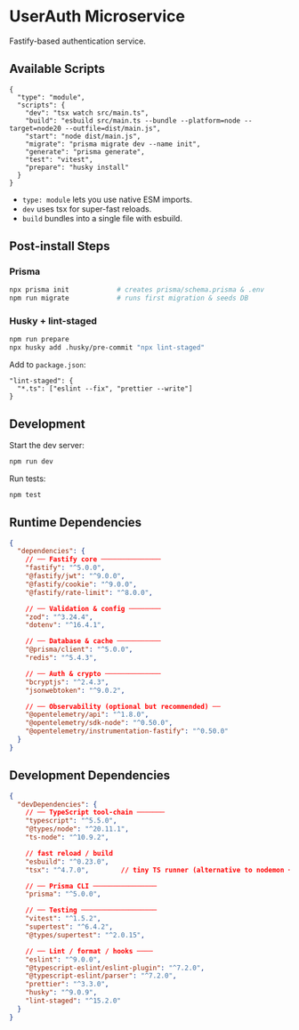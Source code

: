 # UserAuth Microservice

Fastify-based authentication service.

## Available Scripts

```jsonc
{
  "type": "module",
  "scripts": {
    "dev": "tsx watch src/main.ts",
    "build": "esbuild src/main.ts --bundle --platform=node --target=node20 --outfile=dist/main.js",
    "start": "node dist/main.js",
    "migrate": "prisma migrate dev --name init",
    "generate": "prisma generate",
    "test": "vitest",
    "prepare": "husky install"
  }
}
```

- `type: module` lets you use native ESM imports.
- `dev` uses tsx for super-fast reloads.
- `build` bundles into a single file with esbuild.

## Post-install Steps

### Prisma
```bash
npx prisma init            # creates prisma/schema.prisma & .env
npm run migrate            # runs first migration & seeds DB
```

### Husky + lint-staged
```bash
npm run prepare
npx husky add .husky/pre-commit "npx lint-staged"
```

Add to `package.json`:
```jsonc
"lint-staged": {
  "*.ts": ["eslint --fix", "prettier --write"]
}
```

## Development

Start the dev server:
```bash
npm run dev
```

Run tests:
```bash
npm test
```

## Runtime Dependencies

```json
{
  "dependencies": {
    // ── Fastify core ───────────────
    "fastify": "^5.0.0",
    "@fastify/jwt": "^9.0.0",
    "@fastify/cookie": "^9.0.0",
    "@fastify/rate-limit": "^8.0.0",

    // ── Validation & config ────────
    "zod": "^3.24.4",
    "dotenv": "^16.4.1",

    // ── Database & cache ───────────
    "@prisma/client": "^5.0.0",
    "redis": "^5.4.3",

    // ── Auth & crypto ──────────────
    "bcryptjs": "^2.4.3",
    "jsonwebtoken": "^9.0.2",

    // ── Observability (optional but recommended) ──
    "@opentelemetry/api": "^1.8.0",
    "@opentelemetry/sdk-node": "^0.50.0",
    "@opentelemetry/instrumentation-fastify": "^0.50.0"
  }
}
```

## Development Dependencies

```json
{
  "devDependencies": {
    // ── TypeScript tool-chain ───────
    "typescript": "^5.5.0",
    "@types/node": "^20.11.1",
    "ts-node": "^10.9.2",

    // fast reload / build
    "esbuild": "^0.23.0",
    "tsx": "^4.7.0",        // tiny TS runner (alternative to nodemon + ts-node-dev)

    // ── Prisma CLI ────────────────
    "prisma": "^5.0.0",

    // ── Testing ───────────────────
    "vitest": "^1.5.2",
    "supertest": "^6.4.2",
    "@types/supertest": "^2.0.15",

    // ── Lint / format / hooks ────
    "eslint": "^9.0.0",
    "@typescript-eslint/eslint-plugin": "^7.2.0",
    "@typescript-eslint/parser": "^7.2.0",
    "prettier": "^3.3.0",
    "husky": "^9.0.9",
    "lint-staged": "^15.2.0"
  }
}
```
